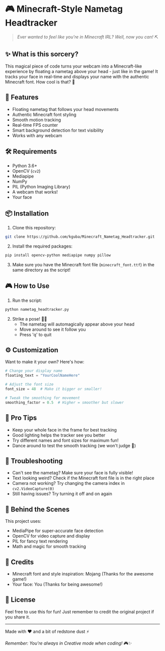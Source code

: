 # 🎮 Minecraft-Style Nametag Headtracker

> *Ever wanted to feel like you're in Minecraft IRL? Well, now you can!* ⛏️

## ✨ What is this sorcery?

This magical piece of code turns your webcam into a Minecraft-like experience by floating a nametag above your head - just like in the game! It tracks your face in real-time and displays your name with the authentic Minecraft font. How cool is that? 🎯

## 🎥 Features

-  Floating nametag that follows your head movements
-  Authentic Minecraft font styling
-  Smooth motion tracking
-  Real-time FPS counter
-  Smart background detection for text visibility
-  Works with any webcam

## 🛠️ Requirements

- Python 3.6+
- OpenCV (`cv2`)
- Mediapipe
- NumPy
- PIL (Python Imaging Library)
- A webcam that works! 
- Your face 

## 📦 Installation

1. Clone this repository:
```bash
git clone https://github.com/kguba/Minecraft_Nametag_Headtracker.git
```

2. Install the required packages:
```bash
pip install opencv-python mediapipe numpy pillow
```

3. Make sure you have the Minecraft font file (`minecraft_font.ttf`) in the same directory as the script!

## 🎮 How to Use

1. Run the script:
```bash
python nametag_headtracker.py
```

2. Strike a pose! 🕺💃
   - The nametag will automagically appear above your head
   - Move around to see it follow you
   - Press 'q' to quit 

## ⚙️ Customization

Want to make it your own? Here's how:

```python
# Change your display name
floating_text = "YourCoolNameHere"

# Adjust the font size
font_size = 48  # Make it bigger or smaller!

# Tweak the smoothing for movement
smoothing_factor = 0.5  # Higher = smoother but slower
```

## 🎯 Pro Tips

- Keep your whole face in the frame for best tracking
- Good lighting helps the tracker see you better
- Try different names and font sizes for maximum fun!
- Dance around to test the smooth tracking (we won't judge 🕺)

## 🐛 Troubleshooting

- Can't see the nametag? Make sure your face is fully visible!
- Text looking weird? Check if the Minecraft font file is in the right place
- Camera not working? Try changing the camera index in `cv2.VideoCapture(0)`
- Still having issues? Try turning it off and on again 

## 🎨 Behind the Scenes

This project uses:
- MediaPipe for super-accurate face detection
- OpenCV for video capture and display
- PIL for fancy text rendering
- Math and magic for smooth tracking 

## 🎉 Credits

- Minecraft font and style inspiration: Mojang (Thanks for the awesome game!)
- Your face: You (Thanks for being awesome!)

## 📝 License

Feel free to use this for fun! Just remember to credit the original project if you share it.

---

Made with ❤️ and a bit of redstone dust ⚡

*Remember: You're always in Creative mode when coding!* 🎮✨ 

